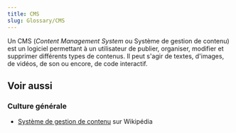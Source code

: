 ```yaml
---
title: CMS
slug: Glossary/CMS
---
```


Un CMS (_Content Management System_ ou Système de gestion de contenu) est un logiciel permettant à un utilisateur de publier, organiser, modifier et supprimer différents types de contenus. Il peut s'agir de textes, d'images, de vidéos, de son ou encore, de code interactif.

## Voir aussi

### Culture générale

- [Système de gestion de contenu](https://fr.wikipedia.org/wiki/Système_de_gestion_de_contenu) sur Wikipédia
